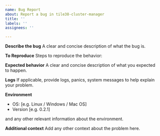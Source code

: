 ```yaml
---
name: Bug Report
about: Report a bug in tile38-cluster-manager
title: ''
labels: ''
assignees: ''

---
```


**Describe the bug**
A clear and concise description of what the bug is.

**To Reproduce**
Steps to reproduce the behavior:

**Expected behavior**
A clear and concise description of what you expected to happen.

**Logs**
If applicable, provide logs, panics, system messages to help explain your problem.

**Environment**

 - OS: [e.g. Linux / Windows / Mac OS]
 - Version [e.g. 0.2.1]

and any other relevant information about the environment.

**Additional context**
Add any other context about the problem here.